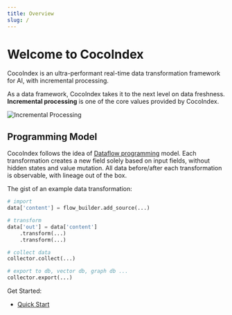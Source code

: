 ```yaml
---
title: Overview
slug: /
---
```


# Welcome to CocoIndex

CocoIndex is an ultra-performant real-time data transformation framework for AI, with incremental processing. 

As a data framework, CocoIndex takes it to the next level on data freshness. **Incremental processing** is one of the core values provided by CocoIndex.

![Incremental Processing](/img/incremental-etl.gif)

## Programming Model
CocoIndex follows the idea of [Dataflow programming](https://en.wikipedia.org/wiki/Dataflow_programming) model. Each transformation creates a new field solely based on input fields, without hidden states and value mutation. All data before/after each transformation is observable, with lineage out of the box.

The gist of an example data transformation:
```python
# import
data['content'] = flow_builder.add_source(...) 

# transform
data['out'] = data['content'] 
    .transform(...)
    .transform(...)

# collect data
collector.collect(...)

# export to db, vector db, graph db ...
collector.export(...)
```

Get Started:
- [Quick Start](https://cocoindex.io/docs/getting_started/quickstart)

